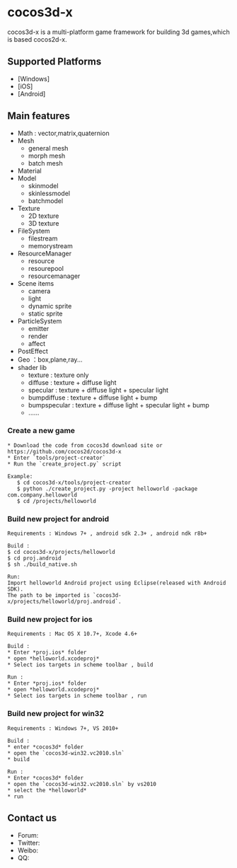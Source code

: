 cocos3d-x
=========
cocos3d-x is  a multi-platform game framework for building 3d games,which is based cocos2d-x.


  
## Supported Platforms
- [Windows]
- [iOS]
- [Android]

Main features
-------------
   * Math : vector,matrix,quaternion
   * Mesh
     * general mesh
     * morph mesh
     * batch mesh
   * Material
   * Model
     * skinmodel
     * skinlessmodel
     * batchmodel
   * Texture
     * 2D texture
     * 3D texture
   * FileSystem
     * filestream
     * memorystream
   * ResourceManager
     * resource
     * resourepool
     * resourcemanager
   * Scene items
     * camera
     * light
     * dynamic sprite
     * static sprite
   * ParticleSystem
     * emitter
     * render
     * affect
   * PostEffect
   * Geo ：box,plane,ray...
   * shader lib
     * texture : texture only
     * diffuse : texture + diffuse light
     * specular : texture + diffuse light + specular light
     * bumpdiffuse : texture + diffuse light + bump
     * bumpspecular : texture + diffuse light + specular light + bump
     * ......



### Create a new game
    * Download the code from cocos3d download site or https://github.com/cocos2d/cocos3d-x
    * Enter `tools/project-creator`
    * Run the `create_project.py` script

    Example:
       $ cd cocos3d-x/tools/project-creator
       $ python ./create_project.py -project helloworld -package com.company.helloworld
       $ cd /projects/helloworld

### Build new project for android ###

    Requirements : Windows 7+ , android sdk 2.3+ , android ndk r8b+
    
    Build : 
    $ cd cocos3d-x/projects/helloworld
    $ cd proj.android
    $ sh ./build_native.sh
    
    Run:
    Import helloworld Android project using Eclipse(released with Android SDK). 
    The path to be imported is `cocos3d-x/projects/helloworld/proj.android`.
    

### Build new project for ios
    Requirements : Mac OS X 10.7+, Xcode 4.6+

    Build :
    * Enter *proj.ios* folder
    * open *helloworld.xcodeproj*
    * Select ios targets in scheme toolbar , build
    
    Run :
    * Enter *proj.ios* folder
    * open *helloworld.xcodeproj*
    * Select ios targets in scheme toolbar , run


### Build new project for win32 ###
    Requirements : Windows 7+, VS 2010+
    
    Build :
    * enter *cocos3d* folder
    * open the `cocos3d-win32.vc2010.sln`
    * build
    
    Run :
    * Enter *cocos3d* folder
    * open the `cocos3d-win32.vc2010.sln` by vs2010
    * select the *helloworld*
    * run



Contact us
----------

   * Forum: 
   * Twitter: 
   * Weibo:
   * QQ:
  
